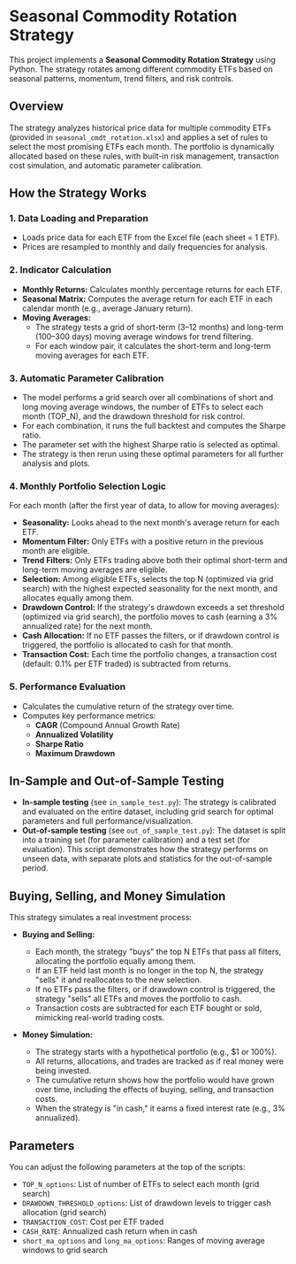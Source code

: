 # Seasonal Commodity Rotation Strategy

This project implements a **Seasonal Commodity Rotation Strategy** using Python. The strategy rotates among different commodity ETFs based on seasonal patterns, momentum, trend filters, and risk controls.

## Overview

The strategy analyzes historical price data for multiple commodity ETFs (provided in `seasonal_cmdt_rotation.xlsx`) and applies a set of rules to select the most promising ETFs each month. The portfolio is dynamically allocated based on these rules, with built-in risk management, transaction cost simulation, and automatic parameter calibration.

## How the Strategy Works

### 1. Data Loading and Preparation
- Loads price data for each ETF from the Excel file (each sheet = 1 ETF).
- Prices are resampled to monthly and daily frequencies for analysis.

### 2. Indicator Calculation
- **Monthly Returns:** Calculates monthly percentage returns for each ETF.
- **Seasonal Matrix:** Computes the average return for each ETF in each calendar month (e.g., average January return).
- **Moving Averages:**
  - The strategy tests a grid of short-term (3–12 months) and long-term (100–300 days) moving average windows for trend filtering.
  - For each window pair, it calculates the short-term and long-term moving averages for each ETF.

### 3. Automatic Parameter Calibration
- The model performs a grid search over all combinations of short and long moving average windows, the number of ETFs to select each month (TOP_N), and the drawdown threshold for risk control.
- For each combination, it runs the full backtest and computes the Sharpe ratio.
- The parameter set with the highest Sharpe ratio is selected as optimal.
- The strategy is then rerun using these optimal parameters for all further analysis and plots.

### 4. Monthly Portfolio Selection Logic
For each month (after the first year of data, to allow for moving averages):
- **Seasonality:** Looks ahead to the next month's average return for each ETF.
- **Momentum Filter:** Only ETFs with a positive return in the previous month are eligible.
- **Trend Filters:** Only ETFs trading above both their optimal short-term and long-term moving averages are eligible.
- **Selection:** Among eligible ETFs, selects the top N (optimized via grid search) with the highest expected seasonality for the next month, and allocates equally among them.
- **Drawdown Control:** If the strategy's drawdown exceeds a set threshold (optimized via grid search), the portfolio moves to cash (earning a 3% annualized rate) for the next month.
- **Cash Allocation:** If no ETF passes the filters, or if drawdown control is triggered, the portfolio is allocated to cash for that month.
- **Transaction Cost:** Each time the portfolio changes, a transaction cost (default: 0.1% per ETF traded) is subtracted from returns.

### 5. Performance Evaluation
- Calculates the cumulative return of the strategy over time.
- Computes key performance metrics:
  - **CAGR** (Compound Annual Growth Rate)
  - **Annualized Volatility**
  - **Sharpe Ratio**
  - **Maximum Drawdown**

## In-Sample and Out-of-Sample Testing
- **In-sample testing** (see `in_sample_test.py`): The strategy is calibrated and evaluated on the entire dataset, including grid search for optimal parameters and full performance/visualization.
- **Out-of-sample testing** (see `out_of_sample_test.py`): The dataset is split into a training set (for parameter calibration) and a test set (for evaluation). This script demonstrates how the strategy performs on unseen data, with separate plots and statistics for the out-of-sample period.

## Buying, Selling, and Money Simulation

This strategy simulates a real investment process:

- **Buying and Selling:**
  - Each month, the strategy "buys" the top N ETFs that pass all filters, allocating the portfolio equally among them.
  - If an ETF held last month is no longer in the top N, the strategy "sells" it and reallocates to the new selection.
  - If no ETFs pass the filters, or if drawdown control is triggered, the strategy "sells" all ETFs and moves the portfolio to cash.
  - Transaction costs are subtracted for each ETF bought or sold, mimicking real-world trading costs.

- **Money Simulation:**
  - The strategy starts with a hypothetical portfolio (e.g., $1 or 100%).
  - All returns, allocations, and trades are tracked as if real money were being invested.
  - The cumulative return shows how the portfolio would have grown over time, including the effects of buying, selling, and transaction costs.
  - When the strategy is "in cash," it earns a fixed interest rate (e.g., 3% annualized).

## Parameters
You can adjust the following parameters at the top of the scripts:
- `TOP_N_options`: List of number of ETFs to select each month (grid search)
- `DRAWDOWN_THRESHOLD_options`: List of drawdown levels to trigger cash allocation (grid search)
- `TRANSACTION_COST`: Cost per ETF traded
- `CASH_RATE`: Annualized cash return when in cash
- `short_ma_options` and `long_ma_options`: Ranges of moving average windows to grid search